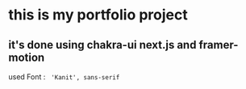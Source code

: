 # this is my portfolio project

## it's done using chakra-ui next.js and framer-motion

used Font : ` 'Kanit', sans-serif`
